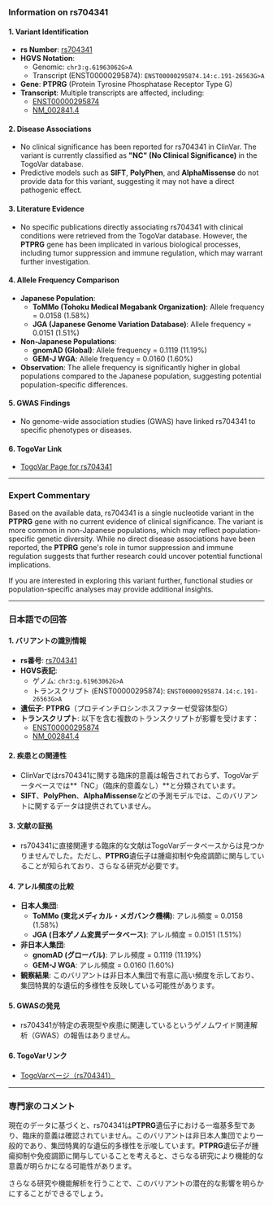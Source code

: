 ### Information on rs704341

#### 1. **Variant Identification**
- **rs Number**: [rs704341](https://identifiers.org/dbsnp/rs704341)
- **HGVS Notation**:
  - Genomic: `chr3:g.61963062G>A`
  - Transcript (ENST00000295874): `ENST00000295874.14:c.191-26563G>A`
- **Gene**: **PTPRG** (Protein Tyrosine Phosphatase Receptor Type G)
- **Transcript**: Multiple transcripts are affected, including:
  - [ENST00000295874](https://www.ensembl.org/Homo_sapiens/Transcript/Summary?db=core;t=ENST00000295874)
  - [NM_002841.4](https://www.ncbi.nlm.nih.gov/nuccore/NM_002841.4)

#### 2. **Disease Associations**
- No clinical significance has been reported for rs704341 in ClinVar. The variant is currently classified as **"NC" (No Clinical Significance)** in the TogoVar database.
- Predictive models such as **SIFT**, **PolyPhen**, and **AlphaMissense** do not provide data for this variant, suggesting it may not have a direct pathogenic effect.

#### 3. **Literature Evidence**
- No specific publications directly associating rs704341 with clinical conditions were retrieved from the TogoVar database. However, the **PTPRG** gene has been implicated in various biological processes, including tumor suppression and immune regulation, which may warrant further investigation.

#### 4. **Allele Frequency Comparison**
- **Japanese Population**:
  - **ToMMo (Tohoku Medical Megabank Organization)**: Allele frequency = 0.0158 (1.58%)
  - **JGA (Japanese Genome Variation Database)**: Allele frequency = 0.0151 (1.51%)
- **Non-Japanese Populations**:
  - **gnomAD (Global)**: Allele frequency = 0.1119 (11.19%)
  - **GEM-J WGA**: Allele frequency = 0.0160 (1.60%)
- **Observation**: The allele frequency is significantly higher in global populations compared to the Japanese population, suggesting potential population-specific differences.

#### 5. **GWAS Findings**
- No genome-wide association studies (GWAS) have linked rs704341 to specific phenotypes or diseases.

#### 6. **TogoVar Link**
- [TogoVar Page for rs704341](https://togovar.org/variant/tgv12747289)

---

### Expert Commentary
Based on the available data, rs704341 is a single nucleotide variant in the **PTPRG** gene with no current evidence of clinical significance. The variant is more common in non-Japanese populations, which may reflect population-specific genetic diversity. While no direct disease associations have been reported, the **PTPRG** gene's role in tumor suppression and immune regulation suggests that further research could uncover potential functional implications.

If you are interested in exploring this variant further, functional studies or population-specific analyses may provide additional insights.

---

### 日本語での回答

#### 1. **バリアントの識別情報**
- **rs番号**: [rs704341](https://identifiers.org/dbsnp/rs704341)
- **HGVS表記**:
  - ゲノム: `chr3:g.61963062G>A`
  - トランスクリプト (ENST00000295874): `ENST00000295874.14:c.191-26563G>A`
- **遺伝子**: **PTPRG**（プロテインチロシンホスファターゼ受容体型G）
- **トランスクリプト**: 以下を含む複数のトランスクリプトが影響を受けます：
  - [ENST00000295874](https://www.ensembl.org/Homo_sapiens/Transcript/Summary?db=core;t=ENST00000295874)
  - [NM_002841.4](https://www.ncbi.nlm.nih.gov/nuccore/NM_002841.4)

#### 2. **疾患との関連性**
- ClinVarではrs704341に関する臨床的意義は報告されておらず、TogoVarデータベースでは**「NC」（臨床的意義なし）**と分類されています。
- **SIFT**、**PolyPhen**、**AlphaMissense**などの予測モデルでは、このバリアントに関するデータは提供されていません。

#### 3. **文献の証拠**
- rs704341に直接関連する臨床的な文献はTogoVarデータベースからは見つかりませんでした。ただし、**PTPRG**遺伝子は腫瘍抑制や免疫調節に関与していることが知られており、さらなる研究が必要です。

#### 4. **アレル頻度の比較**
- **日本人集団**:
  - **ToMMo (東北メディカル・メガバンク機構)**: アレル頻度 = 0.0158 (1.58%)
  - **JGA (日本ゲノム変異データベース)**: アレル頻度 = 0.0151 (1.51%)
- **非日本人集団**:
  - **gnomAD (グローバル)**: アレル頻度 = 0.1119 (11.19%)
  - **GEM-J WGA**: アレル頻度 = 0.0160 (1.60%)
- **観察結果**: このバリアントは非日本人集団で有意に高い頻度を示しており、集団特異的な遺伝的多様性を反映している可能性があります。

#### 5. **GWASの発見**
- rs704341が特定の表現型や疾患に関連しているというゲノムワイド関連解析（GWAS）の報告はありません。

#### 6. **TogoVarリンク**
- [TogoVarページ（rs704341）](https://togovar.org/variant/tgv12747289)

---

### 専門家のコメント
現在のデータに基づくと、rs704341は**PTPRG**遺伝子における一塩基多型であり、臨床的意義は確認されていません。このバリアントは非日本人集団でより一般的であり、集団特異的な遺伝的多様性を示唆しています。**PTPRG**遺伝子が腫瘍抑制や免疫調節に関与していることを考えると、さらなる研究により機能的な意義が明らかになる可能性があります。

さらなる研究や機能解析を行うことで、このバリアントの潜在的な影響を明らかにすることができるでしょう。
